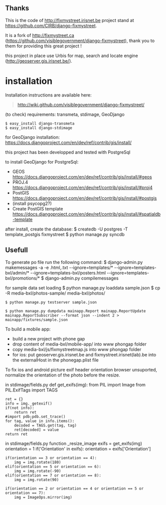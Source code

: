 
Thanks
------
This is the code of http://fixmystreet.irisnet.be project stand at https://github.com/CIRB/django-fixmystreet.

It is a fork of http://fixmystreet.ca (https://github.com/visiblegovernment/django-fixmystreet), thank you to them for providing this great project !

this project in place use Urbis for map, search and locate engine (http://geoserver.gis.irisnet.be/).

installation
============

Installation instructions are available here:
> http://wiki.github.com/visiblegovernment/django-fixmystreet/


(to check)
requirements: transmeta, stdimage, GeoDjango

    $ easy_install django-transmeta
    $ easy_install django-stdimage

for GeoDjango installation:
https://docs.djangoproject.com/en/dev/ref/contrib/gis/install/


this project has been developped and tested with PostgreSql

to install GeoDjango for PostgreSql:
* GEOS https://docs.djangoproject.com/en/dev/ref/contrib/gis/install/#geos
* PROJ.4 https://docs.djangoproject.com/en/dev/ref/contrib/gis/install/#proj4
* PostGIS https://docs.djangoproject.com/en/dev/ref/contrib/gis/install/#postgis
* (install psycopg2?)
* Create PostGIS template https://docs.djangoproject.com/en/dev/ref/contrib/gis/install/#spatialdb-template


after install, create the database:
    $ createdb -U postgres -T template_postgis fixmystreet
    $ python manage.py syncdb


Usefull
-------
To generate po file run the following command:
    $ django-admin.py makemessages -a -e .html,.txt --ignore=templates/* --ignore=templates-bxl/admin/* --ignore=templates-bxl/posters.html --ignore=templates-bxl/promotions/*
    $ django-admin.py compilemessages

for sample data set loading
    $ python manage.py loaddata sample.json
    $ cp -R media-bxl/photos-sample/ media-bxl/photos/

    $ python manage.py testserver sample.json

    $ python manage.py dumpdata mainapp.Report mainapp.ReportUpdate mainapp.ReportSubscriber --format json --indent 2 > mainapp/fixtures/sample.json


To build a mobile app:
* build a new project with phone gap
* drop content of media-bxl/mobile-app/ into www phongap folder
* copy media-bxl/js/fixmystreetmap.js into www phongap folder
* for ios: put geoserver.gis.irisnet.be and fixmystreet.irisnet(lab).be into the externalHost in the phonegap.plist file




To fix ios and android picture exif header orientation browser unsuported, normalize the orientation of the photo before the resize.

in stdimage/fields.py
def get_exifs(img):
    from PIL import Image
    from PIL.ExifTags import TAGS

    ret = {}
    info = img._getexif()
    if(not info):
        return ret
    #import pdb;pdb.set_trace()
    for tag, value in info.items():
        decoded = TAGS.get(tag, tag)
        ret[decoded] = value
    return ret


in stdimage/fields.py function _resize_image
    exifs = get_exifs(img)
    orientation = 1
    if('Orientation' in exifs):
        orientation = exifs['Orientation']

    if(orientation == 3 or orientation == 4):
        img = img.rotate(180)
    elif(orientation == 5 or orientation == 6):
        img = img.rotate(-90)
    elif(orientation == 7 or orientation == 8):
        img = img.rotate(90)
    
    if(orientation == 2 or orientation == 4 or orientation == 5 or orientation == 7):
        img = ImageOps.mirror(img)
